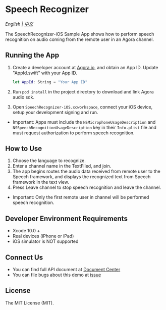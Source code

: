 # Speech Recognizer

*English | [中文](README.zh.md)*

The SpeechRecognizer-iOS Sample App shows how to perform speech recognition on audio coming from the remote user in an Agora channel.

## Running the App

1. Create a developer account at [Agora.io](https://dashboard.agora.io/signin/), and obtain an App ID. Update "AppId.swift" with your App ID.

	``` swift
	let AppId: String = "Your App ID"
	```

2. Run `pod install` in the project directory to download and link Agora audio sdk.
3. Open `SpeechRecognizer-iOS.xcworkspace`, connect your iOS device, setup your development signing and run.

- Important: Apps must include the `NSMicrophoneUsageDescription` and `NSSpeechRecognitionUsageDescription` key in their `Info.plist` file and must request authorization to perform speech recognition.

## How to Use

1. Choose the language to recognize.
2. Enter a channel name in the TextFiled, and join.
3. The app begins routes the audio data received from remote user to the Speech framework, and displays the recognized text from Speech framework in the text view.
4. Press Leave channel to stop speech recognition and leave the channel.

- Important: Only the first remote user in channel will be performed speech recognition.

## Developer Environment Requirements

* Xcode 10.0 +
* Real devices (iPhone or iPad)
* iOS simulator is NOT supported

## Connect Us

- You can find full API document at [Document Center](https://docs.agora.io/en/)
- You can file bugs about this demo at [issue](https://github.com/AgoraIO/Advanced-Audio/issues)

## License

The MIT License (MIT).
